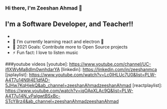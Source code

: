 ### Hi there, I'm Zeeshan Ahmad 👋

## I'm a Software Developer, and Teacher!!

-
- 🌱 I’m currently learning react and electron 🤣
- 🥅 2021 Goals: Contribute more to Open Source projects
- ⚡ Fun fact: I love to listen music

###youtube videos
[youtube]: https://www.youtube.com/channel/UC-ifIXWvMa8dIm0wnhdarYA
[linkedin]: https://linkedin.com/in/zeeshanmca
[jsplaylist]: https://www.youtube.com/watch?v=Lc0lHLUc7U0&list=PLW-A4T7u14N9l4E1dfAD-5JHw7KqHjekQ&ab_channel=zeeshanAhmadzeeshanAhmad
[reactplaylist]: https://www.youtube.com/watch?v=iqOApXLAc9Q&list=PLW-A4T7u14N_vPalgwtBSxBc-STcY8rz4&ab_channel=zeeshanAhmadzeeshanAhmad

